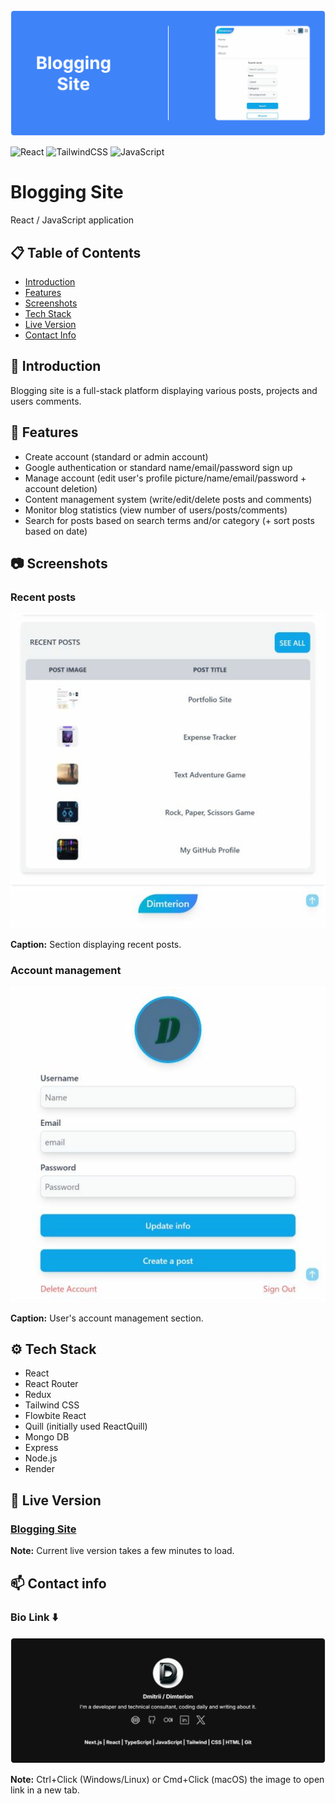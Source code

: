 <img src="./frontend/src/assets/mern-blog_readme_header.svg" alt="Blogging Site readme header" />

![React](https://img.shields.io/badge/React-20232A?style=for-the-badge&logo=react&logoColor=61DAFB) ![TailwindCSS](https://img.shields.io/badge/Tailwind_CSS-38B2AC?style=for-the-badge&logo=tailwind-css&logoColor=white) ![JavaScript](https://img.shields.io/badge/JavaScript-F7DF1E?style=for-the-badge&logo=javascript&logoColor=black)

# Blogging Site

React / JavaScript application

## 📋 Table of Contents

- [Introduction](#introduction)
- [Features](#features)
- [Screenshots](#screenshots)
- [Tech Stack](#tech-stack)
- [Live Version](#live-version)
- [Contact Info](#contact-info)

## <a id="introduction"></a>🔎 Introduction

Blogging site is a full-stack platform displaying various posts, projects and users comments.

## <a id="features"></a>📌 Features

- Create account (standard or admin account)
- Google authentication or standard name/email/password sign up
- Manage account (edit user's profile picture/name/email/password + account deletion)
- Content management system (write/edit/delete posts and comments)
- Monitor blog statistics (view number of users/posts/comments)
- Search for posts based on search terms and/or category (+ sort posts based on date)

## <a id="screenshots"></a>📷 Screenshots

### Recent posts

<img src="./frontend/src/assets/mern-blog_recent_posts.svg" alt="Blogging Site recent posts section" />

**Caption:** Section displaying recent posts.

### Account management

<img src="./frontend/src/assets/mern-blog_account_management.svg" alt="Blogging Site account management section" />

**Caption:** User's account management section.

## <a id="tech-stack"></a>⚙️ Tech Stack

- React
- React Router
- Redux
- Tailwind CSS
- Flowbite React
- Quill (initially used ReactQuill)
- Mongo DB
- Express
- Node.js
- Render

## <a id="live-version"></a>🔗 Live Version

### [Blogging Site](https://mern-blog-chsq.onrender.com/)

**Note:** Current live version takes a few minutes to load.

## <a id="contact-info"></a>📫 Contact info

### Bio Link ⬇️

<a href="https://dimterion.bio.link/">
  <img src="https://raw.githubusercontent.com/Dimterion/Dimterion/1521172f216f8f90db6b3b986c1cbb19994847eb/images/bio_link_image.svg" alt="Mern-blog readme header" />
</a>

**Note:** Ctrl+Click (Windows/Linux) or Cmd+Click (macOS) the image to open link in a new tab.

